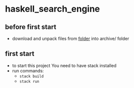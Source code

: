 # haskell_search_engine

## before first start
 - download and unpack files from [folder](https://www.google.com) into archive/ folder

## first start
 - to start this project You need to have stack installed
 - run commands:
    - ```stack build```
    - ```stack run```
